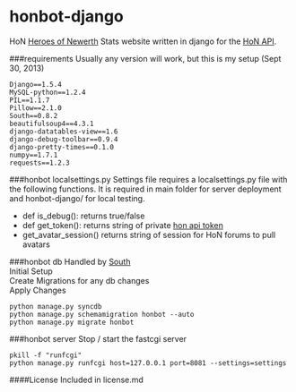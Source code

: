 honbot-django
=============
HoN [Heroes of Newerth](http://www.heroesofnewerth.com/) Stats website written in django for the [HoN API](http://api.heroesofnewerth.com/).

###requirements
Usually any version will work, but this is my setup (Sept 30, 2013)  

    Django==1.5.4
    MySQL-python==1.2.4
    PIL==1.1.7
    Pillow==2.1.0
    South==0.8.2
    beautifulsoup4==4.3.1
    django-datatables-view==1.6
    django-debug-toolbar==0.9.4
    django-pretty-times==0.1.0
    numpy==1.7.1
    requests==1.2.3

###honbot localsettings.py
Settings file requires a localsettings.py file with the following functions. It is required in main folder for server deployment and honbot-django/ for local testing.

* def is_debug(): returns true/false
* def get_token(): returns string of private [hon api token](http://api.heroesofnewerth.com/)
* get_avatar_session() returns string of session for HoN forums to pull avatars 

###honbot db
Handled by [South](http://south.aeracode.org/)  
Initial Setup  
Create Migrations for any db changes  
Apply Changes  

    python manage.py syncdb  
    python manage.py schemamigration honbot --auto  
    python manage.py migrate honbot   

###honbot server
Stop / start the fastcgi server

    pkill -f "runfcgi"
    python manage.py runfcgi host=127.0.0.1 port=8081 --settings=settings


####License
Included in license.md